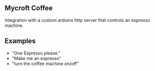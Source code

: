 ## Mycroft Coffee
Integration with a custom arduino http server that controls an espresso machine.

## Examples 
* "One Espresso please."
* "Make me an espresso"
* "turn the coffee machine on/off"